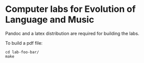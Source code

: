 # Computer labs for Evolution of Language and Music

Pandoc and a latex distribution are required for building the labs. 

To build a pdf file:

```
cd lab-foo-bar/
make
```

